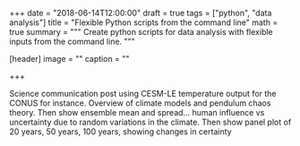 +++
date = "2018-06-14T12:00:00"
draft = true
tags = ["python", "data analysis"]
title = "Flexible Python scripts from the command line"
math = true
summary = """
Create python scripts for data analysis with flexible inputs from the command line.
"""

[header]
image = ""
caption = ""

+++

Science communication post using CESM-LE temperature output for the CONUS for instance. Overview of climate models and pendulum chaos theory. Then show ensemble mean and spread… human influence vs uncertainty due to random variations in the climate. Then show panel plot of 20 years, 50 years, 100 years, showing changes in certainty
